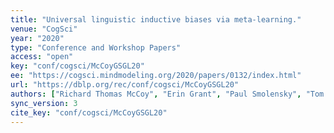 ```yaml
---
title: "Universal linguistic inductive biases via meta-learning."
venue: "CogSci"
year: "2020"
type: "Conference and Workshop Papers"
access: "open"
key: "conf/cogsci/McCoyGSGL20"
ee: "https://cogsci.mindmodeling.org/2020/papers/0132/index.html"
url: "https://dblp.org/rec/conf/cogsci/McCoyGSGL20"
authors: ["Richard Thomas McCoy", "Erin Grant", "Paul Smolensky", "Tom Griffiths", "Tal Linzen"]
sync_version: 3
cite_key: "conf/cogsci/McCoyGSGL20"
---
```

